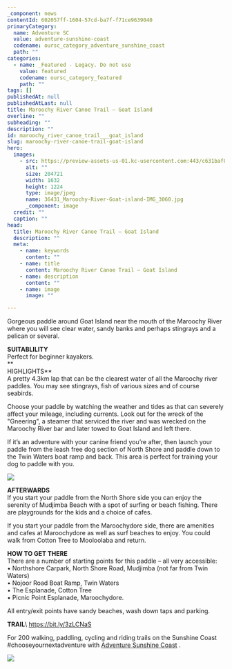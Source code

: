```yaml
---
_component: news
contentId: 602057ff-1604-57cd-ba7f-f71ce9639040
primaryCategory:
  name: Adventure SC
  value: adventure-sunshine-coast
  codename: oursc_category_adventure_sunshine_coast
  path: ""
categories:
  - name: _Featured - Legacy. Do not use
    value: featured
    codename: oursc_category_featured
    path: ""
tags: []
publishedAt: null
publishedAtLast: null
title: Maroochy River Canoe Trail – Goat Island
overline: ""
subheading: ""
description: ""
id: maroochy_river_canoe_trail___goat_island
slug: maroochy-river-canoe-trail-goat-island
hero:
  images:
    - src: https://preview-assets-us-01.kc-usercontent.com:443/c631baf8-1b46-001f-580c-d0001b68b4a8/0d4c4d54-53c2-4cda-a00a-4d8bd1eb964a/36431_Maroochy-River-Goat-island-IMG_3060.jpg
      alt: ""
      size: 204721
      width: 1632
      height: 1224
      type: image/jpeg
      name: 36431_Maroochy-River-Goat-island-IMG_3060.jpg
      _component: image
  credit: ""
  caption: ""
head:
  title: Maroochy River Canoe Trail – Goat Island
  description: ""
  meta:
    - name: keywords
      content: ""
    - name: title
      content: Maroochy River Canoe Trail – Goat Island
    - name: description
      content: ""
    - name: image
      image: ""

---
```

Gorgeous paddle around Goat Island near the mouth of the Maroochy River where you will see clear water, sandy banks and perhaps stingrays and a pelican or several.

**SUITABLILITY**\
Perfect for beginner kayakers.\
\*\*\
HIGHLIGHTS\*\*\
A pretty 4.3km lap that can be the clearest water of all the Maroochy river paddles. You may see stingrays, fish of various sizes and of course seabirds.

Choose your paddle by watching the weather and tides as that can severely affect your mileage, including currents. Look out for the wreck of the "Gneering", a steamer that serviced the river and was wrecked on the Maroochy River bar and later towed to Goat Island and left there.

If it’s an adventure with your canine friend you’re after, then launch your paddle from the leash free dog section of North Shore and paddle down to the Twin Waters boat ramp and back. This area is perfect for training your dog to paddle with you.

![](https://preview-assets-us-01.kc-usercontent.com:443/c631baf8-1b46-001f-580c-d0001b68b4a8/4ed93209-1c2d-4eaa-a75c-561da59cc826/36431_paddle2_edited.jpg)

**AFTERWARDS**\
If you start your paddle from the North Shore side you can enjoy the serenity of Mudjimba Beach with a spot of surfing or beach fishing. There are playgrounds for the kids and a choice of cafes.

If you start your paddle from the Maroochydore side, there are amenities and cafes at Maroochydore as well as surf beaches to enjoy. You could walk from Cotton Tree to Mooloolaba and return.

**HOW TO GET THERE**\
There are a number of starting points for this paddle – all very accessible:\
• Northshore Carpark, North Shore Road, Mudjimba (not far from Twin Waters)\
• Nojoor Road Boat Ramp, Twin Waters\
• The Esplanade, Cotton Tree\
• Picnic Point Esplanade, Maroochydore.

All entry/exit points have sandy beaches, wash down taps and parking.

**TRAIL**\ <https://bit.ly/3zLCNaS>


For 200 walking, paddling, cycling and riding trails on the Sunshine Coast #chooseyournextadventure with [Adventure Sunshine Coast](https://adventure.sunshinecoast.qld.gov.au/)
.

![](https://preview-assets-us-01.kc-usercontent.com:443/c631baf8-1b46-001f-580c-d0001b68b4a8/7f1be58c-c936-4adb-bee8-b7ffa078c36c/Capture-3.png)
